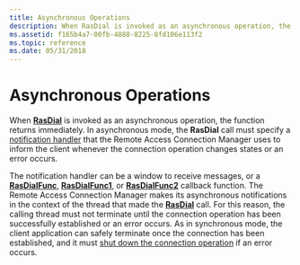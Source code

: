 ```yaml
---
title: Asynchronous Operations
description: When RasDial is invoked as an asynchronous operation, the function returns immediately.
ms.assetid: f165b4a7-00fb-4888-8225-8fd106e113f2
ms.topic: reference
ms.date: 05/31/2018
---
```


# Asynchronous Operations

When [**RasDial**](/windows/desktop/api/Ras/nf-ras-rasdiala) is invoked as an asynchronous operation, the function returns immediately. In asynchronous mode, the **RasDial** call must specify a [notification handler](notification-handlers.md) that the Remote Access Connection Manager uses to inform the client whenever the connection operation changes states or an error occurs.

The notification handler can be a window to receive messages, or a [**RasDialFunc**](/windows/desktop/api/Ras/nc-ras-rasdialfunc), [**RasDialFunc1**](/windows/desktop/api/Ras/nc-ras-rasdialfunc1), or [**RasDialFunc2**](/windows/desktop/api/Ras/nc-ras-rasdialfunc2) callback function. The Remote Access Connection Manager makes its asynchronous notifications in the context of the thread that made the [**RasDial**](/windows/desktop/api/Ras/nf-ras-rasdiala) call. For this reason, the calling thread must not terminate until the connection operation has been successfully established or an error occurs. As in synchronous mode, the client application can safely terminate once the connection has been established, and it must [shut down the connection operation](disconnecting.md) if an error occurs.

 

 




